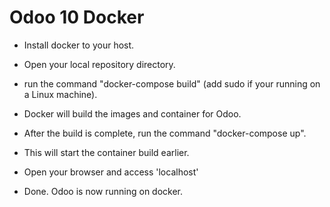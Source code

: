 # Odoo 10 Docker

- Install docker to your host.

- Open your local repository directory.

- run the command "docker-compose build" (add sudo if your running on a Linux machine).

- Docker will build the images and container for Odoo.

- After the build is complete, run the command "docker-compose up".

- This will  start the container build earlier.

- Open your browser and access 'localhost'

- Done. Odoo is now running on docker.
